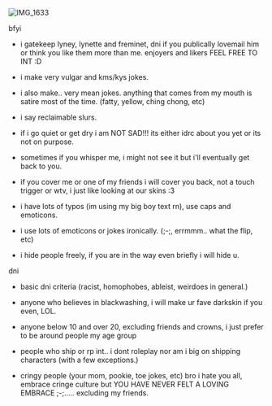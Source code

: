 ![IMG_1633](https://github.com/toxururira/toxururira/assets/143314991/5ea15472-9f9d-45d0-95ae-acfa1fac239c)

bfyi

- i gatekeep lyney, lynette and freminet, dni if you publically lovemail him or think you like them more than me. enjoyers and likers FEEL FREE TO INT :D

- i make very vulgar and kms/kys jokes.

- i also make.. very mean jokes. anything that comes from my mouth is satire most of the time. (fatty, yellow, ching chong, etc)

- i say reclaimable slurs.

- if i go quiet or get dry i am NOT SAD!!! its either idrc about you yet or its not on purpose.

- sometimes if you whisper me, i might not see it but i'll eventually get back to you.

- if you cover me or one of my friends i will cover you back, not a touch trigger or wtv, i just like looking at our skins :3

- i have lots of typos (im using my big boy text rn), use caps and emoticons.

- i use lots of emoticons or jokes ironically. (;-;, errmmm.. what the flip, etc)

- i hide people freely, if you are in the way even briefly i will hide u.


dni

- basic dni criteria (racist, homophobes, ableist, weirdoes in general.)

- anyone who believes in blackwashing, i will make ur fave darkskin if you even, LOL.

- anyone below 10 and over 20, excluding friends and crowns, i just prefer to be around people my age group

- people who ship or rp int.. i dont roleplay nor am i big on shipping characters (with a few exceptions.) 

- cringy people (your mom, pookie, toe jokes, etc) bro i hate you all, embrace cringe culture but YOU HAVE NEVER FELT A LOVING EMBRACE ;-;..... excluding my friends. 
